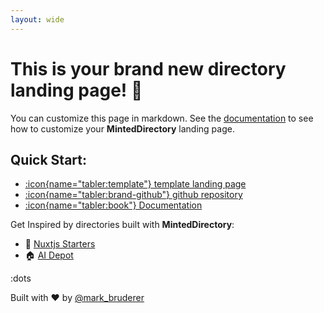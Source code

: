 ```yaml
---
layout: wide
---
```


# This is your brand new directory landing page! 👋

You can customize this page in markdown. See the [documentation]() to see how to customize your **MintedDirectory** landing page.

## Quick Start:

+ [:icon{name="tabler:template"} template landing page]()
+ [:icon{name="tabler:brand-github"} github repository ](https://github.com/masterkram/minted-directory)
+ [:icon{name="tabler:book"} Documentation]()

Get Inspired by directories built with **MintedDirectory**:
+ 📗 [Nuxtjs Starters]()
+ 🏠 [AI Depot]()

:dots

Built with ❤️ by [@mark_bruderer](https://x.com/mark_bruderer)

